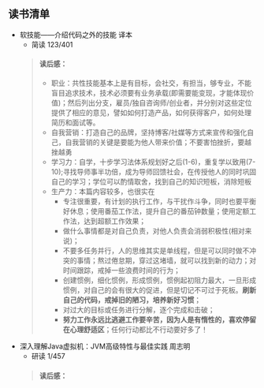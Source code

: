 ## 读书清单

- 软技能——介绍代码之外的技能 译本
  - 简读 123/401
  >#### 读后感：
  >-  职业：共性技能基本上是有目标，会社交，有担当，够专业，不能盲目追求技术，技术必须要有业务承载(即需要能变现，才能体现价值)；然后列出分支，雇员/独自咨询师/创业者，并分别对这些定位提供了相应的意见，譬如如何打造产品，如何获得客户，如何处理简历和面试等。
  > - 自我营销：打造自己的品牌，坚持博客/社媒等方式来宣传和强化自己，自我营销的关键是要能为他人带来价值；不要害怕挫折，要越挫越勇
  > - 学习力：自学，十步学习法体系规划好之后(1-6)，重复学以致用(7-10);寻找导师事半功倍，成为导师回馈社会，在传授他人的同时巩固自己的学习；学位可以酌情取舍，找到自己的知识短板，消除短板
  > - 生产力：本篇内容较多，也很实在
  >   - 专注很重要，有计划的执行工作，与干扰作斗争，同时也要平衡好休息；使用番茄工作法，提升自己的番茄钟数量；使用定额工作法，达到超额工作效果；
  >   - 做什么事情都是对自己负责，对他人负责会消弱积极性(相对来说)；
  >   - 不要多任务并行，人的思维其实是单线程，但是可以同时做不冲突的事情；熬过倦怠期，穿过这堵墙，就可以找到新的动力；对时间跟踪，戒掉一些浪费时间的行为；
  >   - 创建惯例，细化惯例，形成惯例，惯例起初阻力最大，一旦形成惯例，对自己的会有很大的促进，但是切记不可过于死板。**刷新自己的代码，戒掉旧的陋习，培养新好习惯**；
  >   - 对过大的目标或任务进行分解，逐个完成和击破；
  >   - **努力工作永远比逃避工作要辛苦，因为人是有惰性的，喜欢停留在心理舒适区**；任何行动都比不行动要好多了！ 
- 深入理解Java虚拟机：JVM高级特性与最佳实践  周志明
  - 研读 1/457
  >#### 读后感：